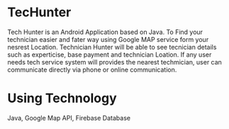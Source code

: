 # TecHunter
Tech Hunter is an Android Application based on Java.
To Find your technician easier and fater way using Google MAP service form your nesrest Location.
Technician Hunter will be able to see tecnician details such as experticise, base payment and technician Loation.
If any user needs tech service system will provides the nearest techmician, user can communicate directly via phone or online communication.

# Using Technology
Java,
Google Map API,
Firebase Database
